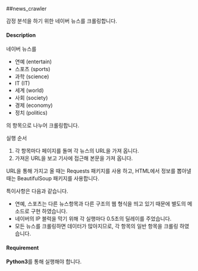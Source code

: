 ##news_crawler

감정 분석을 하기 위한 네이버 뉴스를 크롤링합니다.

#### Description
네이버 뉴스를 
* 연예 (entertain)
* 스포츠 (sports)
* 과학 (science)
* IT (IT)
* 세계 (world)
* 사회 (society)
* 경제 (economy)
* 정치 (politics)

의 항목으로 나누어 크롤링합니다.

실행 순서

1. 각 항목마다 페이지를 돌며 각 뉴스의 URL을 가져 옵니다.
2. 가져온 URL을 보고 기사에 접근해 본문을 가져 옵니다.

URL을 통해 가지고 올 때는 Requests 패키지를 사용 하고, HTML에서 정보를 뽑아낼 때는 BeautifulSoup 패키지를 사용합니다.

특이사항은 다음과 같습니다.
* 연예, 스포츠는 다른 뉴스항목과 다른 구조의 웹 형식을 띄고 있기 때문에 별도의 메소드로 구현 하였습니다.
* 네이버의 IP 블럭을 막기 위해 각 실행마다 0.5초의 딜레이를 주었습니다.
* 모든 뉴스를 크롤링하면 데이터가 많아지므로, 각 항목의 일반 항목을 크롤링 하였습니다.

#### Requirement
**Python3**를 통해 실행해야 합니다.